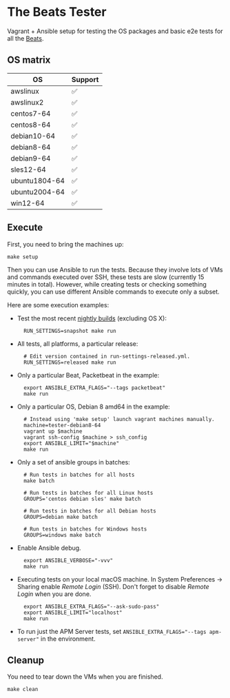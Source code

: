 # The Beats Tester

Vagrant + Ansible setup for testing the OS packages and basic e2e tests for all
the [Beats](https://www.elastic.co/products/beats).

## OS matrix

  OS | Support
---- | -------
awslinux | :white_check_mark:
awslinux2 | :white_check_mark:
centos7-64 | :white_check_mark:
centos8-64 | :white_check_mark:
debian10-64 | :white_check_mark:
debian8-64 | :white_check_mark:
debian9-64 | :white_check_mark:
sles12-64 | :white_check_mark:
ubuntu1804-64 | :white_check_mark:
ubuntu2004-64 | :white_check_mark:
win12-64 | :white_check_mark:

## Execute

First, you need to bring the machines up:

    make setup

Then you can use Ansible to run the tests. Because they involve lots of VMs and
commands executed over SSH, these tests are slow (currently 15 minutes in
total). However, while creating tests or checking something quickly, you can use
different Ansible commands to execute only a subset.

Here are some execution examples:

* Test the most recent [nightly builds](https://internal-ci.elastic.co/job/elastic+release-manager+master+unified-snapshot/) (excluding OS X):

        RUN_SETTINGS=snapshot make run

* All tests, all platforms, a particular release:

        # Edit version contained in run-settings-released.yml.
        RUN_SETTINGS=released make run

* Only a particular Beat, Packetbeat in the example:

        export ANSIBLE_EXTRA_FLAGS="--tags packetbeat"
        make run

* Only a particular OS, Debian 8 amd64 in the example:

        # Instead using 'make setup' launch vagrant machines manually.
        machine=tester-debian8-64
        vagrant up $machine
        vagrant ssh-config $machine > ssh_config
        export ANSIBLE_LIMIT="$machine"
        make run

* Only a set of ansible groups in batches:

        # Run tests in batches for all hosts
        make batch

        # Run tests in batches for all Linux hosts
        GROUPS='centos debian sles' make batch

        # Run tests in batches for all Debian hosts
        GROUPS=debian make batch

        # Run tests in batches for Windows hosts
        GROUPS=windows make batch

* Enable Ansible debug.

        export ANSIBLE_VERBOSE="-vvv"
        make run

* Executing tests on your local macOS machine. In System Preferences -> Sharing
  enable _Remote Login_ (SSH). Don't forget to disable _Remote Login_ when you
  are done.

        export ANSIBLE_EXTRA_FLAGS="--ask-sudo-pass"
        export ANSIBLE_LIMIT="localhost"
        make run

* To run just the APM Server tests, set `ANSIBLE_EXTRA_FLAGS="--tags apm-server"` in
  the environment.

## Cleanup

You need to tear down the VMs when you are finished.

    make clean
